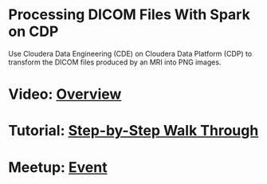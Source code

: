 # Processing DICOM Files With Spark on CDP

Use Cloudera Data Engineering (CDE) on Cloudera Data Platform (CDP) to transform the DICOM files produced by an MRI into PNG images.

# Video: [Overview](https://bcove.video/3oG1tyE)

# Tutorial: [Step-by-Step Walk Through](https://www.cloudera.com/tutorials/processing-dicom-files-with-spark-on-cde.html?utm_source=mktg-community&utm_medium=github)

# Meetup: [Event](https://www.meetup.com/futureofdata-nova/events/281278346/)
